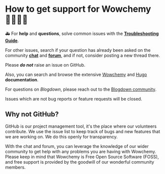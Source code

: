 # How to get support for Wowchemy 👨‍💬👩‍💬

🚑 For **help** and **questions**, solve common issues with the [**Troubleshooting Guide**](https://wowchemy.com/docs/faq/).

For other issues, search if your question has already been asked on the community **[chat](https://discord.gg/z8wNYzb)**  and **[forum](https://github.com/wowchemy/wowchemy-hugo-modules/discussions)**, and if not, consider posting a new thread there.

Please **_do not_** raise an issue on GitHub.

Also, you can search and browse the extensive [Wowchemy](https://wowchemy.com/docs/) and [Hugo](https://gohugo.io/documentation/) **documentation**.

For questions on _Blogdown_, please reach out to the [Blogdown community](https://github.com/rstudio/blogdown).

Issues which are not bug reports or feature requests will be closed.

## Why not GitHub?

GitHub is our project management tool, it's the place where our volunteers contribute. We use the issue list to keep track of bugs and new features that we are working on. We do this openly for transparency.

With the chat and forum, you can leverage the knowledge of our wider community to get help with any problems you are having with Wowchemy. Please keep in mind that Wowchemy is Free Open Source Software (FOSS), and free support is provided by the goodwill of our wonderful community members.
